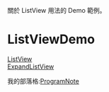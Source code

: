 關於 ListView 用法的 Demo 範例。
# ListViewDemo
[ListView](https://programnoteforlearning.blogspot.com/2017/05/listview-by-listadapter.html#more)<br/>
[ExpandListView](https://programnoteforlearning.blogspot.com/2017/05/expandlistview.html#more)<br/>

我的部落格:[ProgramNote](https://programnoteforlearning.blogspot.com/)
